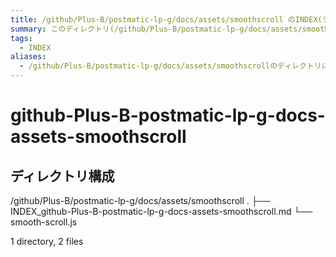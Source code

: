 ```yaml
---
title: /github/Plus-B/postmatic-lp-g/docs/assets/smoothscroll のINDEX(ディレクトリ概要)
summary: このディレクトリ(/github/Plus-B/postmatic-lp-g/docs/assets/smoothscroll)は[TODO:XXXX(このディレクトリに保存するファイルの説明を書く)]を格納する場所です。
tags:
  - INDEX
aliases:
  - /github/Plus-B/postmatic-lp-g/docs/assets/smoothscrollのディレクトリに格納されている資料について(INDEX:索引)
---
```


# github-Plus-B-postmatic-lp-g-docs-assets-smoothscroll

## ディレクトリ構成

/github/Plus-B/postmatic-lp-g/docs/assets/smoothscroll
.
├── INDEX_github-Plus-B-postmatic-lp-g-docs-assets-smoothscroll.md
└── smooth-scroll.js

1 directory, 2 files


